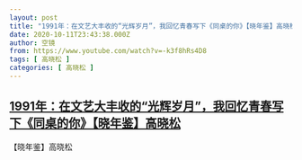 ```yaml
---
layout: post
title: "1991年：在文艺大丰收的“光辉岁月”，我回忆青春写下《同桌的你》【晓年鉴】高晓松"
date: 2020-10-11T23:43:38.000Z
author: 空镜
from: https://www.youtube.com/watch?v=-k3f8hRs4D8
tags: [ 高晓松 ]
categories: [ 高晓松 ]
---
```

<!--1602459818000-->
[1991年：在文艺大丰收的“光辉岁月”，我回忆青春写下《同桌的你》【晓年鉴】高晓松](https://www.youtube.com/watch?v=-k3f8hRs4D8)
------

<div>
【晓年鉴】高晓松
</div>
